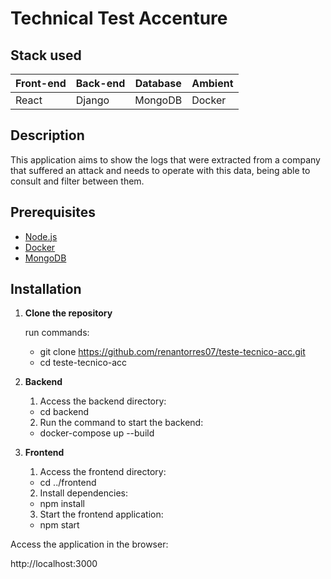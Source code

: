 # Technical Test Accenture

## Stack used

| Front-end | Back-end | Database | Ambient |
| --- | --- | --- | --- |
| React | Django | MongoDB | Docker |

## Description

This application aims to show the logs that were extracted from a company that suffered an attack and needs to operate with this data, being able to consult and filter between them.

## Prerequisites

 - [Node.js](https://nodejs.org/)
 - [Docker](https://docker.com/)
 - [MongoDB](https://mongodb.com)

## Installation

1. **Clone the repository**
   
   run commands:
   - git clone https://github.com/renantorres07/teste-tecnico-acc.git
   - cd teste-tecnico-acc

1. **Backend**
   
   1. Access the backend directory:
   
   - cd backend
   
   2. Run the command to start the backend:
   
   - docker-compose up --build

2. **Frontend**
   1. Access the frontend directory:
   
   - cd ../frontend
   
   2. Install dependencies:
   
   - npm install
   
   3. Start the frontend application:
   
   - npm start
   

Access the application in the browser:

http://localhost:3000
